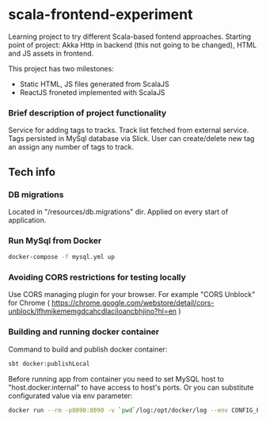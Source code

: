 # scala-frontend-experiment
Learning project to try different Scala-based fontend approaches. Starting point of project: Akka Http in backend (this not going to be changed), HTML and JS assets in frontend. 

This project has two milestones: 
* Static HTML, JS files generated from ScalaJS
* ReactJS froneted implemented with ScalaJS

### Brief description of project functionality ###
Service for adding tags to tracks. Track list fetched from external service. Tags persisted in MySql database via Slick. User can create/delete new tag an assign any number of tags to track.

## Tech info ##

### DB migrations ###
Located in "/resources/db.migrations" dir. Applied on every start of application.

### Run MySql from Docker ###
```sh
docker-compose -f mysql.yml up
```

### Avoiding CORS restrictions for testing locally ###
Use CORS managing plugin for your browser. For example "CORS Unblock" for Chrome ( https://chrome.google.com/webstore/detail/cors-unblock/lfhmikememgdcahcdlaciloancbhjino?hl=en )

### Building and running docker container ###
Command to build and publish docker container:
```sh
sbt docker:publishLocal
```
Before running app from container you need to set MySQL host to "host.docker.internal" to have access to host's ports. 
Or you can substitute configurated value via env parameter:  
```sh
docker run --rm -p8090:8090 -v `pwd`/log:/opt/docker/log --env CONFIG_FORCE_slick_db_url="jdbc:mysql://host.docker.internal" scala-frontend-experiment:0.1.0-SNAPSHOT
```
